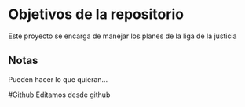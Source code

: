 # Objetivos de la repositorio

Este proyecto se encarga de manejar los planes de la liga de la justicia


## Notas
Pueden hacer lo que quieran...

#Github
Editamos desde github
